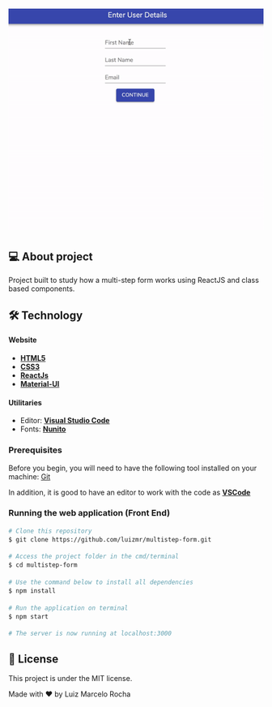 <h1 align="center">
    <img alt="reactForm" title="#reactForm" src="./assets/gif1.gif" width="800px"/>
</h1>

## 💻 About project

Project built to study how a multi-step form works using ReactJS and class based components.

## 🛠 Technology

#### **Website**

-   **[HTML5](https://developer.mozilla.org/pt-BR/docs/Web/HTML/HTML5)**
-   **[CSS3](https://www.w3schools.com/css/)**
-   **[ReactJs](https://pt-br.reactjs.org/)**
-   **[Material-UI](https://material-ui.com/pt/)**

#### **Utilitaries**

-   Editor: **[Visual Studio Code](https://code.visualstudio.com/)**
-   Fonts: **[Nunito](https://fonts.google.com/specimen/Nunito)**

### Prerequisites

Before you begin, you will need to have the following tool installed on your machine:
[Git](https://git-scm.com)

In addition, it is good to have an editor to work with the code as **[VSCode](https://code.visualstudio.com/)**

### Running the web application (Front End)

```bash
# Clone this repository
$ git clone https://github.com/luizmr/multistep-form.git

# Access the project folder in the cmd/terminal
$ cd multistep-form

# Use the command below to install all dependencies
$ npm install

# Run the application on terminal
$ npm start

# The server is now running at localhost:3000
```

## 📝 License

This project is under the MIT license.

Made with ❤️ by Luiz Marcelo Rocha
